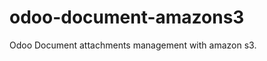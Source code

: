odoo-document-amazons3
======================

Odoo Document attachments management with amazon s3.
